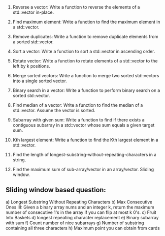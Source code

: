  1. Reverse a vector: Write a function to reverse the elements of a std::vector in-place.

 2. Find maximum element: Write a function to find the maximum element in a std::vector.

 3. Remove duplicates: Write a function to remove duplicate elements from a sorted std::vector.

 4. Sort a vector: Write a function to sort a std::vector in ascending order.

 5. Rotate vector: Write a function to rotate elements of a std::vector to the left by k positions.

 6. Merge sorted vectors: Write a function to merge two sorted std::vectors into a single sorted vector.

 7. Binary search in a vector: Write a function to perform binary search on a sorted std::vector.

 8. Find median of a vector: Write a function to find the median of a std::vector.
     Assume the vector is sorted.
 
 9. Subarray with given sum:
    Write a function to find if there exists a contiguous subarray in a std::vector
    whose sum equals a given target sum.

10. Kth largest element: Write a function to find the Kth largest element in a std::vector.

11. Find the length of longest-substring-without-repeating-characters in a string.

12. Find the maximum sum of sub-array/vector in an array/vector. Sliding window.

Sliding window based question:
------------------------------
a) Longest Substring Without Repeating Characters
b) Max Consecutive Ones III: Given a binary array nums and an integer k, return the maximum number of consecutive 1's in the array if you can flip at most k 0's.
c) Fruit Into Baskets
d) longest repeating character replacement
e) Binary subarray with sum
f) Count number of nice subarrays
g) Number of substring containing all three characters
h) 	Maximum point you can obtain from cards

